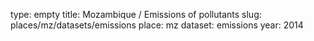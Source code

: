 type: empty
title: Mozambique / Emissions of pollutants
slug: places/mz/datasets/emissions
place: mz
dataset: emissions
year: 2014
